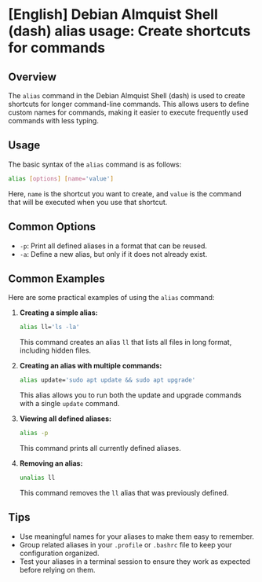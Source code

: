 # [English] Debian Almquist Shell (dash) alias usage: Create shortcuts for commands

## Overview
The `alias` command in the Debian Almquist Shell (dash) is used to create shortcuts for longer command-line commands. This allows users to define custom names for commands, making it easier to execute frequently used commands with less typing.

## Usage
The basic syntax of the `alias` command is as follows:

```bash
alias [options] [name='value']
```

Here, `name` is the shortcut you want to create, and `value` is the command that will be executed when you use that shortcut.

## Common Options
- `-p`: Print all defined aliases in a format that can be reused.
- `-a`: Define a new alias, but only if it does not already exist.

## Common Examples
Here are some practical examples of using the `alias` command:

1. **Creating a simple alias:**
   ```bash
   alias ll='ls -la'
   ```
   This command creates an alias `ll` that lists all files in long format, including hidden files.

2. **Creating an alias with multiple commands:**
   ```bash
   alias update='sudo apt update && sudo apt upgrade'
   ```
   This alias allows you to run both the update and upgrade commands with a single `update` command.

3. **Viewing all defined aliases:**
   ```bash
   alias -p
   ```
   This command prints all currently defined aliases.

4. **Removing an alias:**
   ```bash
   unalias ll
   ```
   This command removes the `ll` alias that was previously defined.

## Tips
- Use meaningful names for your aliases to make them easy to remember.
- Group related aliases in your `.profile` or `.bashrc` file to keep your configuration organized.
- Test your aliases in a terminal session to ensure they work as expected before relying on them.